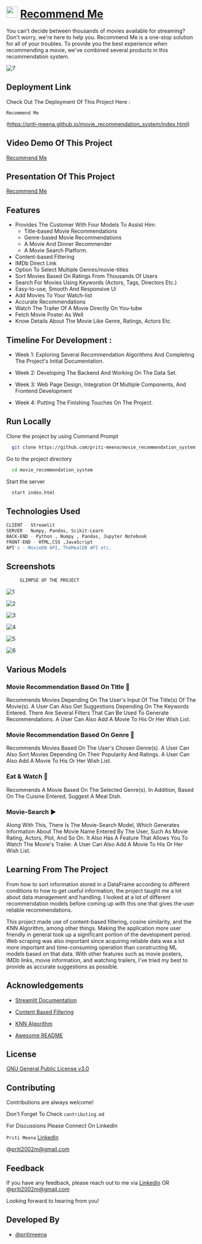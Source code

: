 # <img src ="https://github.com/priti-meena/movie_recommendation_system/blob/main/images/video-player.png?raw=true" width=30px> [Recommend Me](https://priti-meena.github.io/movie_recommendation_system/index.html)

You can’t decide between thousands of movies available for streaming? Don't worry, we're here to help you. Recommend Me is a one-stop solution for all of your troubles. To provide you the best experience when recommending a movie, we've combined several products in this recommendation system.

![7](https://github.com/priti-meena/movie_recommendation_system/blob/main/Screenshots/7.png?raw=true)


## Deployment Link

Check Out The Deployment Of This Project Here : 

`Recommend Me`

(https://priti-meena.github.io/movie_recommendation_system/index.html)
 
 
## Video Demo Of This Project

[Recommend Me](https://drive.google.com/file/d/1CFVZiIp78wLEXaSIvB7KSY9t4L2VmYlp/view?usp=sharing)


## Presentation Of This Project

[Recommend Me](https://docs.google.com/presentation/d/1EYYzY6Qhkf86ZUDR1S9A1CYK5qQLLlZc/edit?usp=sharing&ouid=117712577124739053028&rtpof=true&sd=true)


## Features

- Provides The Customer With Four Models To Assist Him: 
  - Title-based Movie Recommendations
  - Genre-based Movie Recommendations
  - A Movie And Dinner Recommender
  - A Movie Search Platform.
- Content-based Filtering
- IMDb Direct Link
- Option To Select Multiple Genres/movie-titles
- Sort Movies Based On Ratings From Thousands Of Users
- Search For Movies Using Keywords (Actors, Tags, Directors Etc.)
- Easy-to-use, Smooth And Responsive Ui
- Add Movies To Your Watch-list
- Accurate Recommendations
- Watch The Trailer Of A Movie Directly On You-tube
- Fetch Movie Poster As Well
- Know Details About The Movie Like Genre, Ratings, Actors Etc.


## Timeline For Development :

- Week 1: Exploring Several Recommendation Algorithms And Completing The Project's Initial Documentation.

- Week 2: Developing The Backend And Working On The Data Set.

- Week 3: Web Page Design, Integration Of Multiple Components, And Frontend Development

- Week 4: Putting The Finishing Touches On The Project.


## Run Locally

Clone the project by using Command Prompt

```bash
  git clone https://github.com/priti-meena/movie_recommendation_system.git
```

Go to the project directory

```bash
  cd movie_recommendation_system
```

Start the server

```bash
  start index.html
```


## Technologies Used

```bash
CLIENT - Streamlit
SERVER - Numpy, Pandas, Scikit-Learn
BACK-END - Python , Numpy , Pandas, Jupyter Notebook
FRONT-END - HTML,CSS ,JavaScript
API's - MovieDB API, TheMealDB API etc.
```

## Screenshots

``` bash
     GLIMPSE OF THE PROJECT
```

![1](https://github.com/priti-meena/movie_recommendation_system/blob/main/Screenshots/1.png?raw=true)

![2](https://github.com/priti-meena/movie_recommendation_system/blob/main/Screenshots/2.png?raw=true)

![3](https://github.com/priti-meena/movie_recommendation_system/blob/main/Screenshots/3.png?raw=true)

![4](https://github.com/priti-meena/movie_recommendation_system/blob/main/Screenshots/4.png?raw=true)

![5](https://github.com/priti-meena/movie_recommendation_system/blob/main/Screenshots/5.png?raw=true)

![6](https://github.com/priti-meena/movie_recommendation_system/blob/main/Screenshots/6.png?raw=true)

## Various Models
### Movie Recommendation Based On Title 🍿
Recommends Movies Depending On The User's Input Of The Title(s) Of The Movie(s). A User Can Also Get Suggestions Depending On The Keywords Entered. There Are Several Filters That Can Be Used To Generate Recommendations. A User Can Also Add A Movie To His Or Her Wish List.

### Movie Recommendation Based On Genre 🍿 
Recommends Movies Based On The User's Chosen Genre(s).
A User Can Also Sort Movies Depending On Their Popularity And Ratings. A User Can Also Add A Movie To His Or Her Wish List.

### Eat & Watch 🍿
Recommends A Movie Based On The Selected Genre(s). In Addition, Based On The Cuisine Entered, Suggest A Meal Dish.

### Movie-Search ▶
Along With This, There Is The Movie-Search Model, Which Generates Information About The Movie Name Entered By The User, Such As Movie Rating, Actors, Plot, And So On. It Also Has A Feature That Allows You To Watch The Movie's Trailer. A User Can Also Add A Movie To His Or Her Wish List.

## Learning From The Project

From how to sort information stored in a DataFrame according to different conditions to how to get useful information, the project taught me a lot about data management and handling. I looked at a lot of different recommendation models before coming up with this one that gives the user reliable recommendations.

This project made use of content-based filtering, cosine similarity, and the KNN Algorithm, among other things. Making the application more user friendly in general took up a significant portion of the development period. Web scraping was also important since acquiring reliable data was a lot more important and time-consuming operation than constructing ML models based on that data. With other features such as movie posters, IMDb links, movie information, and watching trailers, I've tried my best to provide as accurate suggestions as possible.

## Acknowledgements

 - [Streamlit Documentation](https://docs.streamlit.io/)

 - [Content Based Filtering](https://developers.google.com/machine-learning/recommendation/content-based/basics)

 - [KNN Algorithm ](https://towardsdatascience.com/machine-learning-basics-with-the-k-nearest-neighbors-algorithm-6a6e71d01761)

 - [Awesome README](https://github.com/matiassingers/awesome-readme)

## License

[GNU General Public License v3.0](https://github.com/priti-meena/movie_recommendation_system/blob/main/LICENSE)


## Contributing

Contributions are always welcome!

Don't Forget To Check `contributing.md` 

For Discussions Please Connect On LinkedIn

`Priti Meena` [LinkedIn](https://www.linkedin.com/in/priti-m-4a8848211/)

 @priti2002m@gmail.com


## Feedback

If you have any feedback, please reach out to me via [LinkedIn](https://www.linkedin.com/in/priti-m-4a8848211/)
OR @priti2002m@gmail.com

Looking forward to hearing from you!


## Developed By

- [@pritimeena](https://github.com/priti-meena)
